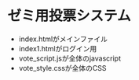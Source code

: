 # ゼミ用投票システム

* index.htmlがメインファイル
* index1.htmlがログイン用
* vote_script.jsが全体のjavascript
* vote_style.cssが全体のCSS